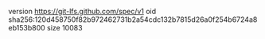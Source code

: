 version https://git-lfs.github.com/spec/v1
oid sha256:120d458750f82b972462731b2a54cdc132b7815d26a0f254b6724a8eb153b800
size 10083
